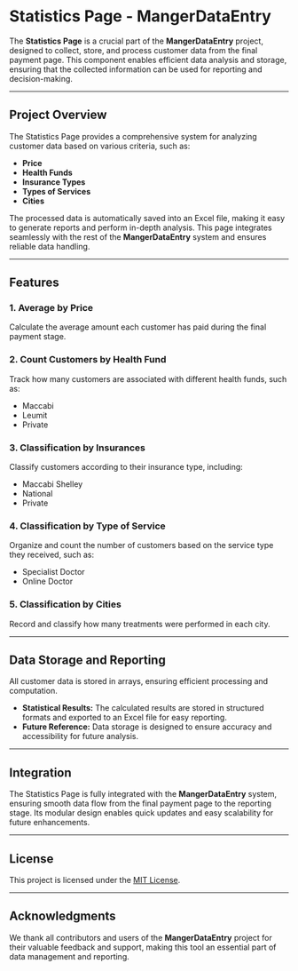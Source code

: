 # **Statistics Page - MangerDataEntry**

The **Statistics Page** is a crucial part of the **MangerDataEntry** project, designed to collect, store, and process customer data from the final payment page. This component enables efficient data analysis and storage, ensuring that the collected information can be used for reporting and decision-making.

---

## **Project Overview**

The Statistics Page provides a comprehensive system for analyzing customer data based on various criteria, such as:  
- **Price**  
- **Health Funds**  
- **Insurance Types**  
- **Types of Services**  
- **Cities**  

The processed data is automatically saved into an Excel file, making it easy to generate reports and perform in-depth analysis. This page integrates seamlessly with the rest of the **MangerDataEntry** system and ensures reliable data handling.

---

## **Features**

### 1. **Average by Price**  
Calculate the average amount each customer has paid during the final payment stage.  

### 2. **Count Customers by Health Fund**  
Track how many customers are associated with different health funds, such as:  
- Maccabi  
- Leumit  
- Private  

### 3. **Classification by Insurances**  
Classify customers according to their insurance type, including:  
- Maccabi Shelley  
- National  
- Private  

### 4. **Classification by Type of Service**  
Organize and count the number of customers based on the service type they received, such as:  
- Specialist Doctor  
- Online Doctor  

### 5. **Classification by Cities**  
Record and classify how many treatments were performed in each city.

---

## **Data Storage and Reporting**

All customer data is stored in arrays, ensuring efficient processing and computation.  
- **Statistical Results:** The calculated results are stored in structured formats and exported to an Excel file for easy reporting.  
- **Future Reference:** Data storage is designed to ensure accuracy and accessibility for future analysis.

---

## **Integration**

The Statistics Page is fully integrated with the **MangerDataEntry** system, ensuring smooth data flow from the final payment page to the reporting stage. Its modular design enables quick updates and easy scalability for future enhancements.

---

## **License**
This project is licensed under the [MIT License](LICENSE).

---

## **Acknowledgments**
We thank all contributors and users of the **MangerDataEntry** project for their valuable feedback and support, making this tool an essential part of data management and reporting.
